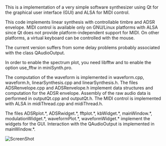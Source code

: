 This is a implementation of a very simple software synthesizer using Qt for the graphical user interface (GUI) and ALSA for MIDI control.

This code implements linear synthesis with controllable timbre and ADSR envelope. MIDI control is available only on GNU/Linux platforms with ALSA since Qt does not provide platform-independent support for MIDI. On other platforms, a virtual keyboard can be controlled with the mouse. 

The current version suffers from some delay problems probably associated with the class QAudioOutput.

In order to enable the spectrum plot, you need libfftw and to enable the option use_fftw in miniSynth.pro. 

The computation of the waveform is implemented in waveform.cpp, waveform.h, linearSynthesis.cpp and linearSynthesis.h. The files ADSRenvelope.cpp and ADSRenvelope.h implement data structures and computation for the ADSR envelope. Assembly of the raw audio data is performed in outputQt.cpp and outputQt.h. The MIDI control is implemented with ALSA in midiThread.cpp and midiThread.h.

The files ADSRplot.\*, ADSRwidget.\*, fftplot.\*, kbWidget.\*, mainWindow.\*, modulationWidget.\*, waveformPlot.\*, waveformWidget.\* implement the widgets for the GUI. Interaction with the QAudioOutput is implemented in mainWindow.\*.

![ScreenShot](https://raw.github.com/vsr83/miniSynth/master/scrshot.png)